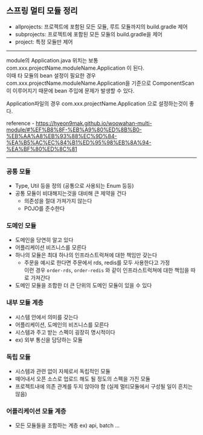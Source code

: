 ## 스프링 멀티 모듈 정리

- allprojects: 프로젝트에 포함된 모든 모듈, 루트 모듈까지의 build.gradle 제어
- subprojects: 프로젝트에 포함된 모든 모듈의 build.gradle을 제어
- project: 특정 모듈만 제어


--------------------------------------------------------------------

module의 Application.java 위치는 보통 com.xxx.projectName.moduleName.Application 이 된다.  
이때 타 모듈의 bean 설정이 필요한 경우 com.xxx.projectName.moduleName.Application을 기준으로 ComponentScan이 이루어지기 때문에 bean 주입에 문제가 발생할 수 있다.  

Application파일의 경우 com.xxx.projectName.Application 으로 설정하는것이 좋다.

reference - https://hyeon9mak.github.io/woowahan-multi-module/#%EF%B8%8F-%EB%A9%80%ED%8B%B0-%EB%AA%A8%EB%93%88%EC%9D%84-%EA%B5%AC%EC%84%B1%ED%95%98%EB%8A%94-%EA%BF%80%ED%8C%81




----------------------------------------------------------------------


### 공통 모듈
- Type, Util 등을 정의 (공통으로 사용되는 Enum 등등)
- 공통 모듈이 비대해지는것을 대비해 큰 제약을 건다
    - 의존성을 절대 가져가지 않는다
    - POJO를 준수한다

### 도메인 모듈 
- 도메인을 당연히 알고 있다
- 어플리케이션 비즈니스를 모른다
- 하나의 모듈은 최대 하나의 인프라스트럭쳐에 대한 책임만 갖는다
    - 주문을 예시로 한다면 주문에서 rds, redis를 모두 사용한다고 가정  
    이런 경우 `order-rds`, `order-redis` 와 같이 인프라스트럭쳐에 대한 책임을 따로 가져간다
- 도메인 모듈을 조합한 더 큰 단위의 도메인 모듈이 있을 수 있다

### 내부 모듈 계층 
- 시스템 안에서 의미를 갖는다
- 어플리케이션, 도메인의 비즈니스를 모른다
- 시스템과 주고 받는 스펙이 굉장히 명시적이다
- ex) 외부 통신을 담당하는 모듈

### 독립 모듈
- 시스템과 관련 없이 자체로서 독립적인 모듈
- 떼어내서 오픈 소스로 업로드 해도 될 정도의 스펙을 가진 모듈
- 프로젝트내에 의존 관계를 두지 않아야 함
(실제 멀티모듈에서 구성될 일이 흔치는 않음)

### 어플리케이션 모듈 계층
- 모든 모듈들을 조합하는 계층
ex) api, batch ...